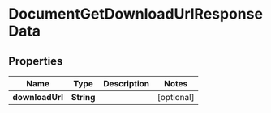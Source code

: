 

# DocumentGetDownloadUrlResponseData


## Properties

| Name | Type | Description | Notes |
|------------ | ------------- | ------------- | -------------|
|**downloadUrl** | **String** |  |  [optional] |



